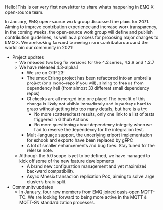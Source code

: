 Hello! This is our very first newsletter to share what’s happening in EMQ X open-source team.

In January, EMQ open-source work group discussed the plans for 2021. Aiming to improve contribution experience and increase work transparency, in the coming weeks, the open-source work group will define and publish contribution guidelines, as well as a process for proposing major changes to EMQ X.
We are looking forward to seeing more contributors around the world join our community in 2021!

- Project updates
  - We released two bug fix versions for the 4.2 series, 4.2.6 and 4.2.7
  - We have released 4.3-alpha.1
    - We are on OTP 23!
    - The emqx Erlang project has been refactored into an umbrella project (or a mono-repo if you will), aiming to free us from dependency hell (from almost 30 different small dependency repos)
    - CI checks are all merged into one place! The benefit of this change is likely not visible immediately and is perhaps hard to grasp without getting into too many details, but here is a try:
      - No more scattered test results, only one link to a list of tests triggered in Github Actions
      - No more questioning about dependency integrity when we had to reverse the dependency for the integration test.
    - Multi-language support, the underlying erlport implementation for exhook and exporto have been replaced by gRPC
    - A lot of smaller enhancements and bug fixes. Stay tuned for the release note.
  - Although the 5.0 scope is yet to be defined, we have managed to kick off some of the new feature developments
    - A brand new configuration management and yet maximized backward compatibility.
    - Async Mnesia transaction replication PoC, aiming to solve large cluster’s brain-split.
- Community updates
  - In January, four new members from EMQ joined oasis-open MQTT-TC. We are looking forward to being more active in the MQTT & MQTT-SN standardization processes.
